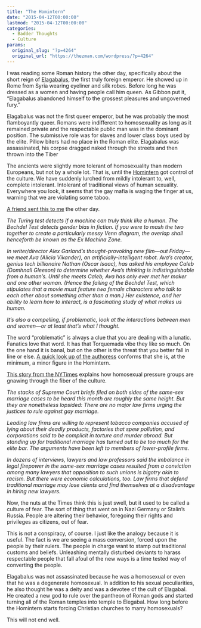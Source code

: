 ```yaml
---
title: "The Homintern"
date: "2015-04-12T00:00:00"
lastmod: "2015-04-12T00:00:00"
categories:
  - Badder Thoughts
  - Culture
params:
  original_slug: "?p=4264"
  original_url: "https://thezman.com/wordpress/?p=4264"
---
```


I was reading some Roman history the other day, specifically about the
short reign of [Elagabalus](http://en.wikipedia.org/wiki/Elagabalus),
the first truly foreign emperor. He showed up in Rome from Syria wearing
eyeliner and silk robes. Before long he was dressed as a women and
having people call him queen. As Gibbon put it, “Elagabalus abandoned
himself to the grossest pleasures and ungoverned fury.”

Elagabalus was not the first queer emperor, but he was probably the most
flamboyantly queer. Romans were indifferent to homosexuality as long as
it remained private and the respectable public man was in the dominant
position. The submissive role was for slaves and lower class boys used
by the elite. Pillow biters had no place in the Roman elite. Elagabalus
was assassinated, his corpse dragged naked through the streets and then
thrown into the Tiber

The ancients were slightly more tolerant of homosexuality than modern
Europeans, but not by a whole lot. That is, until the
[Homintern](http://en.wikipedia.org/wiki/Homintern) got control of the
culture. We have suddenly lurched from mildly intolerant to, well,
complete intolerant. Intolerant of traditional views of human sexuality.
Everywhere you look, it seems that the gay mafia is waging the finger at
us, warning that we are violating some taboo.

[A friend sent this to
me](http://www.wired.com/2015/04/ex-machina-turing-bechdel-test/) the
other day.

*The Turing test detects if a machine can truly think like a human. The
Bechdel Test detects gender bias in fiction. If you were to mash the two
together to create a particularly messy Venn diagram, the overlap shall
henceforth be known as the Ex Machina Zone.*

*In writer/director Alex Garland’s thought-provoking new film—out
Friday—we meet Ava (Alicia Vikander), an artificially-intelligent robot.
Ava’s creator, genius tech billionaire Nathan (Oscar Isaac), has asked
his employee Caleb (Domhnall Gleeson) to determine whether Ava’s
thinking is indistinguishable from a human’s. Until she meets Caleb, Ava
has only ever met her maker and one other woman. (Hence the failing of
the Bechdel Test, which stipulates that a movie must feature two female
characters who talk to each other about something other than a man.) Her
existence, and her ability to learn how to interact, is a fascinating
study of what makes us human.*

*It’s also a compelling, if problematic, look at the interactions
between men and women—or at least that’s what I thought.*

The word “problematic” is always a clue that you are dealing with a
lunatic. Fanatics love that word. It has that Torquemada vibe they like
so much. On the one hand it is banal, but on the other is the threat
that you better fall in line or else. [A quick look up of the
authoress](http://www.wired.com/author/awatercutter/) conforms that she
is, at the minimum, a minor figure in the Homintern.

[This story from the
NYTimes](http://www.nytimes.com/2015/04/12/us/the-case-against-gay-marriage-top-law-firms-wont-touch-it.html?mabReward=R2&action=click&pgtype=Homepage&region=CColumn&module=Recommendation&src=rechp&WT.nav=RecEngine)
explains how homosexual pressure groups are gnawing through the fiber of
the culture.

*The stacks of Supreme Court briefs filed on both sides of the same-sex
marriage cases to be heard this month are roughly the same height. But
they are nonetheless lopsided: There are no major law firms urging the
justices to rule against gay marriage.*

*Leading law firms are willing to represent tobacco companies accused of
lying about their deadly products, factories that spew pollution, and
corporations said to be complicit in torture and murder abroad. But
standing up for traditional marriage has turned out to be too much for
the elite bar. The arguments have been left to members of lower-profile
firms.*

*In dozens of interviews, lawyers and law professors said the imbalance
in legal firepower in the same-sex marriage cases resulted from a
conviction among many lawyers that opposition to such unions is bigotry
akin to racism. But there were economic calculations, too. Law firms
that defend traditional marriage may lose clients and find themselves at
a disadvantage in hiring new lawyers.*

Now, the nuts at the Times think this is just swell, but it used to be
called a culture of fear. The sort of thing that went on in Nazi Germany
or Stalin’s Russia. People are altering their behavior, foregoing their
rights and privileges as citizens, out of fear.

This is not a conspiracy, of course. I just like the analogy because it
is useful. The fact is we are seeing a mass conversion, forced upon the
people by their rulers. The people in charge want to stamp out
traditional customs and beliefs. Unleashing mentally disturbed deviants
to harass respectable people that fall afoul of the new ways is a time
tested way of converting the people.

Elagabalus was not assassinated because he was a homosexual or even that
he was a degenerate homosexual. In addition to his sexual peculiarities,
he also thought he was a deity and was a devotee of the cult of
Elagabal. He created a new god to rule over the pantheon of Roman gods
and started turning all of the Roman temples into temple to Elegabal.
How long before the Homintern starts forcing Christian churches to marry
homosexuals?

This will not end well.

 
